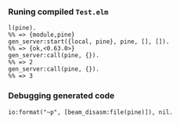 ### Runing compiled `Test.elm`

```
l(pine).
%% => {module,pine}
gen_server:start({local, pine}, pine, [], []).
%% => {ok,<0.63.0>}
gen_server:call(pine, {}).
%% => 2
gen_server:call(pine, {}).
%% => 3
```

### Debugging generated code

```
io:format("~p", [beam_disasm:file(pine)]), nil.
```
